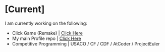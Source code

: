 # [Current]
I am currently working on the following:
- Click Game (Remake) | [Click Here](https://exoad.github.io/ClickGame/)
- My main Profile repo | [Click Here](http://exoad.github.io/exoad)
- Competitive Programming | USACO / CF / CDF / AtCoder / ProjectEuler
